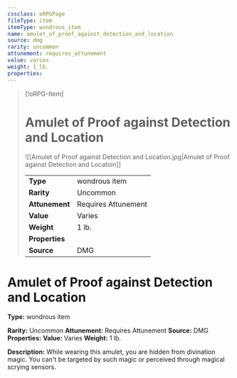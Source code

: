 ```yaml
---
cssclass: oRPGPage
fileType: item
itemType: wondrous_item
name: amulet_of_proof_against_detection_and_location
source: dmg
rarity: uncommon
attunement: requires_attunement
value: varies
weight: 1_lb.
properties:
---
```

> [!oRPG-Item]
> # Amulet of Proof against Detection and Location
> ![[Amulet of Proof against Detection and Location.jpg|Amulet of Proof against Detection and Location]]
>
> |  |   |
> |:--|---|
> |**Type** | wondrous item |
> |**Rarity** | Uncommon |
> | **Attunement** | Requires Attunement |
> | **Value** | Varies |
>  | **Weight**| 1 lb. |
>  |**Properties** |  |
> | **Source** | DMG |

#  Amulet of Proof against Detection and Location
**Type:** wondrous item

**Rarity:** Uncommon
**Attunement:** Requires Attunement
**Source:** DMG
**Properties:**
**Value:** Varies
**Weight:** 1 lb.

**Description:** While wearing this amulet, you are hidden from divination magic. You can&#39;t be targeted by such magic or perceived through magical scrying sensors.


